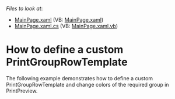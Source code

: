 <!-- default file list -->
*Files to look at*:

* [MainPage.xaml](./CS/Q566260/MainPage.xaml) (VB: [MainPage.xaml](./VB/Q566260/MainPage.xaml))
* [MainPage.xaml.cs](./CS/Q566260/MainPage.xaml.cs) (VB: [MainPage.xaml.vb](./VB/Q566260/MainPage.xaml.vb))
<!-- default file list end -->
# How to define a custom PrintGroupRowTemplate


<p>The following example demonstrates how to define a custom PrintGroupRowTemplate and change colors of the required group in PrintPreview.</p>

<br/>



